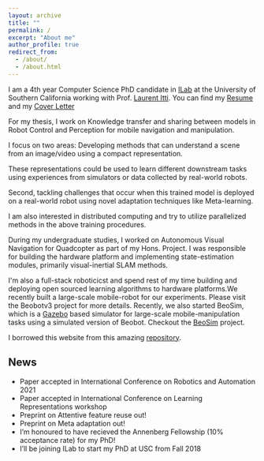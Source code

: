 ```yaml
---
layout: archive
title: ""
permalink: /
excerpt: "About me"
author_profile: true
redirect_from: 
  - /about/
  - /about.html
---
```



I am a 4th year Computer Science PhD candidate in [ILab](https://ilab.usc.edu/) at the University of Southern California working with Prof. [Laurent Itti](http://ilab.usc.edu/itti/). You can find my [Resume](files/kiran_resume.pdf) and my [Cover Letter](files/cover_letter.pdf)

For my thesis, I work on Knowledge transfer and sharing between models in Robot Control and Perception for mobile navigation and manipulation.

I focus on two areas: Developing methods that can understand a scene from an image/video using a compact representation.

These representations could be used to learn different downstream tasks using experiences from simulators or data collected by real-world robots. 

Second, tackling challenges that occur when this trained model is deployed on a real-world robot using novel adaptation techniques like Meta-learning. 

I am also interested in distributed computing and try to utilize parallelized methods in the above training procedures.

During my undergraduate studies, I worked on Autonomous Visual Navigation for Quadcopter as part of my Hons. Project. I was responsible for building the hardware platform and implementing state-estimation modules, primarily visual-inertial SLAM methods.


I'm also a full-stack roboticicst and spend rest of my time building and deploying open sourced learning algorithms to hardware platforms.We recently built a large-scale mobile-robot for our experiments. Please visit the Beobotv3 project for more details. Recently, we also started BeoSim, which is a [Gazebo](http://gazebosim.org/) based simulator for large-scale mobile-manipulation tasks using a simulated version of Beobot. Checkout the [BeoSim](http://gazebosim.org/) project.



I borrowed this website from this amazing [repository](https://github.com/academicpages/academicpages.github.io).


## News
- Paper accepted in International Conference on Robotics and Automation 2021
- Paper accepted in International Conference on Learning Representations workshop
- Preprint on Attentive feature reuse out!
- Preprint on Meta adaptation out!
- I’m honoured to have recieved the Annenberg Fellowship (10% acceptance rate) for my PhD!
- I’ll be joining ILab to start my PhD at USC from Fall 2018


